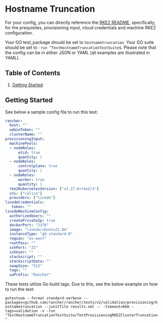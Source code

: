 # Hostname Truncation

For your config, you can directly reference the [RKE2 README](../rke2/README.md), specifically, for the prequisites, provisioning input, cloud credentials and machine RKE2 configuration.

Your GO test_package should be set to `hostnametruncation`.
Your GO suite should be set to `-run ^TestHostnameTruncationTestSuite$`.
Please note that the config can be in either JSON or YAML (all examples are illustrated in YAML).

## Table of Contents
1. [Getting Started](#Getting-Started)

## Getting Started
See below a sample config file to run this test:
```yaml
rancher:
  host: ""
  adminToken: ""
  clusterName: ""
provisioningInput:
  machinePools:
  - nodeRoles:
      etcd: true
      quantity: 1
  - nodeRoles:
      controlplane: true
      quantity: 1
  - nodeRoles:
      worker: true
      quantity: 1
  rke2KubernetesVersion: ["v1.27.6+rke2r1"]
  cni: ["calico"]
  providers: ["linode"]
linodeCredentials:
   token: ""
linodeMachineConfig:
  authorizedUsers: ""
  createPrivateIp: true
  dockerPort: "2376"
  image: "linode/ubuntu22.04"
  instanceType: "g6-standard-8"
  region: "us-west"
  rootPass: ""
  sshPort: "22"
  sshUser: ""
  stackscript: ""
  stackscriptData: ""
  swapSize: "512"
  tags: ""
  uaPrefix: "Rancher"
```

These tests utilize Go build tags. Due to this, see the below example on how to run the test:

`gotestsum --format standard-verbose --packages=github.com/rancher/rancher/tests/v2/validation/provisioning/hostnametruncation --junitfile results.xml -- -timeout=60m -tags=validation -v -run "TestHostnameTruncationTestSuite/TestProvisioningRKE2ClusterTruncation"`